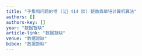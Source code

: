 ```yaml
---
title: "子集和问题的犗 (1 414 狀) 链数犇犖犃计算机算法"
authors: []
authors-key: []
year: "数据暂缺"
article-link: "数据暂缺"
venue: "数据暂缺"
bibex: "数据暂缺"
---
```

